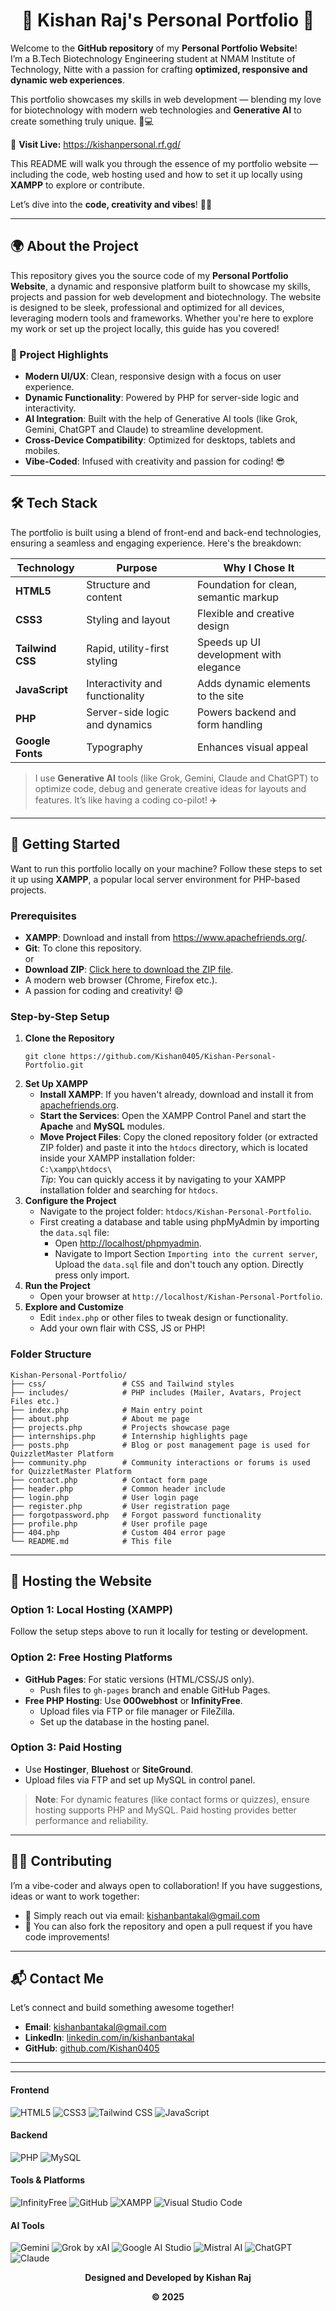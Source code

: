 <h1 align="center">🌟 Kishan Raj's Personal Portfolio 🚀</h1>

<p>
   Welcome to the <strong>GitHub repository</strong> of my <strong>Personal Portfolio Website</strong>!<br>
   I’m a B.Tech Biotechnology Engineering student at NMAM Institute of Technology, Nitte with a passion for crafting
   <strong>optimized, responsive and dynamic web experiences</strong>.
</p>

<p>
   This portfolio showcases my skills in web development — blending my love for biotechnology with modern web
   technologies
   and <strong>Generative AI</strong> to create something truly unique. 🌱💻
</p>

<p>
   🔗 <strong>Visit Live:</strong> <a href="https://kishanpersonal.rf.gd/"
      target="_blank">https://kishanpersonal.rf.gd/</a>
</p>

<p>
   This README will walk you through the essence of my portfolio website — including the code, web hosting used and
   how to set it up locally using <strong>XAMPP</strong> to explore or contribute.
</p>

<p>
   Let’s dive into the <strong>code, creativity and vibes</strong>! 🎨✨
</p>


<hr>

<h2>🌍 About the Project</h2>

<p>
   This repository gives you the source code of my <strong>Personal Portfolio Website</strong>, a dynamic and responsive
   platform built to showcase my skills, projects and passion for web development and biotechnology. The website is
   designed to be sleek, professional and optimized for all devices, leveraging modern tools and frameworks. Whether
   you're here to explore my work or set up the project locally, this guide has you covered!
</p>

<h3>🎯 Project Highlights</h3>
<ul>
   <li><strong>Modern UI/UX</strong>: Clean, responsive design with a focus on user experience.</li>
   <li><strong>Dynamic Functionality</strong>: Powered by PHP for server-side logic and interactivity.</li>
   <li><strong>AI Integration</strong>: Built with the help of Generative AI tools (like Grok, Gemini, ChatGPT and
      Claude) to streamline development.</li>
   <li><strong>Cross-Device Compatibility</strong>: Optimized for desktops, tablets and mobiles.</li>
   <li><strong>Vibe-Coded</strong>: Infused with creativity and passion for coding! 😎</li>
</ul>

<hr>

<h2>🛠️ Tech Stack</h2>

<p>
   The portfolio is built using a blend of front-end and back-end technologies, ensuring a seamless and engaging
   experience. Here's the breakdown:
</p>

<table align="center">
   <thead>
      <tr>
         <th>Technology</th>
         <th>Purpose</th>
         <th>Why I Chose It</th>
      </tr>
   </thead>
   <tbody>
      <tr>
         <td><strong>HTML5</strong></td>
         <td>Structure and content</td>
         <td>Foundation for clean, semantic markup</td>
      </tr>
      <tr>
         <td><strong>CSS3</strong></td>
         <td>Styling and layout</td>
         <td>Flexible and creative design</td>
      </tr>
      <tr>
         <td><strong>Tailwind CSS</strong></td>
         <td>Rapid, utility-first styling</td>
         <td>Speeds up UI development with elegance</td>
      </tr>
      <tr>
         <td><strong>JavaScript</strong></td>
         <td>Interactivity and functionality</td>
         <td>Adds dynamic elements to the site</td>
      </tr>
      <tr>
         <td><strong>PHP</strong></td>
         <td>Server-side logic and dynamics</td>
         <td>Powers backend and form handling</td>
      </tr>
      <tr>
         <td><strong>Google Fonts</strong></td>
         <td>Typography</td>
         <td>Enhances visual appeal</td>
      </tr>
   </tbody>
</table>

<blockquote>
   I use <strong>Generative AI</strong> tools (like Grok, Gemini, Claude and ChatGPT) to optimize code, debug and
   generate creative
   ideas for layouts and features. It’s like having a coding co-pilot! ✈️
</blockquote>

<hr>

<h2>🚀 Getting Started</h2>

<p>Want to run this portfolio locally on your machine? Follow these steps to set it up using <strong>XAMPP</strong>, a
   popular local server environment for PHP-based projects.</p>

<h3>Prerequisites</h3>
<ul>
   <li><strong>XAMPP</strong>: Download and install from <a
         href="https://www.apachefriends.org/">https://www.apachefriends.org/</a>.</li>
   <li><strong>Git</strong>: To clone this repository.</li> or
   <li><strong>Download ZIP</strong>: <a
         href="https://github.com/Kishan0405/Kishan-Personal-Portfolio/archive/refs/heads/main.zip">Click here to
         download the ZIP file</a>.</li>
   <li>A modern web browser (Chrome, Firefox etc.).</li>
   <li>A passion for coding and creativity! 😄</li>
</ul>


<h3>Step-by-Step Setup</h3>
<ol>
   <li><strong>Clone the Repository</strong>
      <pre><code>git clone https://github.com/Kishan0405/Kishan-Personal-Portfolio.git</code></pre>
   </li>
   <li><strong>Set Up XAMPP</strong>
      <ul>
         <li>
            <strong>Install XAMPP</strong>: If you haven't already, download and install it from
            <a href="https://www.apachefriends.org/">apachefriends.org</a>.
         </li>
         <li>
            <strong>Start the Services</strong>: Open the XAMPP Control Panel and start the <strong>Apache</strong> and
            <strong>MySQL</strong> modules.
         </li>
         <li>
            <strong>Move Project Files</strong>:
            Copy the cloned repository folder (or extracted ZIP folder) and paste it into the
            <code>htdocs</code> directory, which is located inside your XAMPP installation folder:
            <br>
            <code>C:\xampp\htdocs\</code>
            <br>
            <em>Tip</em>: You can quickly access it by navigating to your XAMPP installation folder and searching for
            <code>htdocs</code>.
         </li>
      </ul>

   </li>
   <li><strong>Configure the Project</strong>
      <ul>
         <li>Navigate to the project folder: <code>htdocs/Kishan-Personal-Portfolio</code>.</li>
         <li>First creating a database and table using phpMyAdmin by importing the <code>data.sql</code> file:
            <ul>
               <li>Open <a href="http://localhost/phpmyadmin">http://localhost/phpmyadmin</a>.</li>
               <li>Navigate to Import Section <code>Importing into the current server</code>, Upload the
                  <code>data.sql</code> file and don't touch any option. Directly press only import.
               </li>
            </ul>
         </li>
      </ul>
   </li>
   <li><strong>Run the Project</strong>
      <ul>
         <li>Open your browser at <code>http://localhost/Kishan-Personal-Portfolio</code>.</li>
      </ul>
   </li>
   <li><strong>Explore and Customize</strong>
      <ul>
         <li>Edit <code>index.php</code> or other files to tweak design or functionality.</li>
         <li>Add your own flair with CSS, JS or PHP!</li>
      </ul>
   </li>
</ol>

<h3>Folder Structure</h3>
<pre><code>Kishan-Personal-Portfolio/
├── css/                 # CSS and Tailwind styles
├── includes/            # PHP includes (Mailer, Avatars, Project Files etc.)
├── index.php            # Main entry point
├── about.php            # About me page
├── projects.php         # Projects showcase page
├── internships.php      # Internship highlights page
├── posts.php            # Blog or post management page is used for QuizzletMaster Platform
├── community.php        # Community interactions or forums is used for QuizzletMaster Platform
├── contact.php          # Contact form page
├── header.php           # Common header include
├── login.php            # User login page
├── register.php         # User registration page
├── forgotpassword.php   # Forgot password functionality
├── profile.php          # User profile page
├── 404.php              # Custom 404 error page
└── README.md            # This file
</code></pre>


<hr>

<h2>🌟 Hosting the Website</h2>

<h3>Option 1: Local Hosting (XAMPP)</h3>
<p>Follow the setup steps above to run it locally for testing or development.</p>

<h3>Option 2: Free Hosting Platforms</h3>
<ul>
   <li><strong>GitHub Pages</strong>: For static versions (HTML/CSS/JS only).
      <ul>
         <li>Push files to <code>gh-pages</code> branch and enable GitHub Pages.</li>
      </ul>
   </li>
   <li><strong>Free PHP Hosting</strong>: Use <strong>000webhost</strong> or <strong>InfinityFree</strong>.
      <ul>
         <li>Upload files via FTP or file manager or FileZilla.</li>
         <li>Set up the database in the hosting panel.</li>
      </ul>
   </li>
</ul>

<h3>Option 3: Paid Hosting</h3>
<ul>
   <li>Use <strong>Hostinger</strong>, <strong>Bluehost</strong> or <strong>SiteGround</strong>.</li>
   <li>Upload files via FTP and set up MySQL in control panel.</li>
</ul>

<blockquote>
   <strong>Note</strong>: For dynamic features (like contact forms or quizzes), ensure hosting supports PHP and
   MySQL. Paid hosting provides better performance and reliability.
</blockquote>

<hr>

<h2>🧑‍💻 Contributing</h2>

<p>
   I’m a vibe-coder and always open to collaboration! If you have suggestions, ideas or want to work together:
</p>

<ul>
   <li>📧 Simply reach out via email: <a href="mailto:kishanbantakal@gmail.com">kishanbantakal@gmail.com</a></li>
   <li>🔧 You can also fork the repository and open a pull request if you have code improvements!</li>
</ul>

<hr>

<h2>📬 Contact Me</h2>
<p>Let’s connect and build something awesome together!</p>
<ul>
   <li><strong>Email</strong>: <a href="mailto:kishanbantakal@gmail.com">kishanbantakal@gmail.com</a></li>
   <li><strong>LinkedIn</strong>: <a href="https://www.linkedin.com/in/kishanbantakal/"
         target="_blank">linkedin.com/in/kishanbantakal</a></li>
   <li><strong>GitHub</strong>: <a href="https://github.com/Kishan0405" target="_blank">github.com/Kishan0405</a></li>
</ul>

<hr>

<hr align="center">

<h4>Frontend</h4>
<p>
   <img src="https://img.shields.io/badge/HTML5-E34F26?style=for-the-badge&logo=html5&logoColor=white" alt="HTML5">
   <img src="https://img.shields.io/badge/CSS3-1572B6?style=for-the-badge&logo=css3&logoColor=white" alt="CSS3">
   <img src="https://img.shields.io/badge/Tailwind_CSS-38B2AC?style=for-the-badge&logo=tailwind-css&logoColor=white"
      alt="Tailwind CSS">
   <img src="https://img.shields.io/badge/JavaScript-F7DF1E?style=for-the-badge&logo=javascript&logoColor=black"
      alt="JavaScript">
</p>

<h4>Backend</h4>
<p>
   <img src="https://img.shields.io/badge/PHP-777BB4?style=for-the-badge&logo=php&logoColor=white" alt="PHP">
   <img src="https://img.shields.io/badge/MySQL-005C84?style=for-the-badge&logo=mysql&logoColor=white" alt="MySQL">
</p>

<h4>Tools & Platforms</h4>
<p>
   <img src="https://img.shields.io/badge/InfinityFree-1a1a1a?style=for-the-badge&logoColor=white" alt="InfinityFree">
   <img src="https://img.shields.io/badge/GitHub-100000?style=for-the-badge&logo=github&logoColor=white" alt="GitHub">
   <img src="https://img.shields.io/badge/XAMPP-F37623?style=for-the-badge&logo=xampp&logoColor=white" alt="XAMPP">
   <img
      src="https://img.shields.io/badge/Visual_Studio_Code-0078D4?style=for-the-badge&logo=visual%20studio%20code&logoColor=white"
      alt="Visual Studio Code">
</p>


<h4>AI Tools</h4>
<p>
   <img src="https://img.shields.io/badge/Gemini-8E75B2?style=for-the-badge&logo=google&logoColor=white" alt="Gemini">
   <img src="https://img.shields.io/badge/Grok-000000?style=for-the-badge&logo=x&logoColor=white" alt="Grok by xAI">
   <img src="https://img.shields.io/badge/Google_AI_Studio-4285F4?style=for-the-badge&logo=google&logoColor=white"
      alt="Google AI Studio">
   <img src="https://img.shields.io/badge/Mistral_AI-611f69?style=for-the-badge&logoColor=white" alt="Mistral AI">
   <img src="https://img.shields.io/badge/ChatGPT-74aa9c?style=for-the-badge&logo=openai&logoColor=white" alt="ChatGPT">
   <img src="https://img.shields.io/badge/Claude-CC785C?style=for-the-badge&logo=anthropic&logoColor=white"
      alt="Claude">
</p>


<p align="center"><strong>Designed and Developed by Kishan Raj</strong></p>
<p align="center"><strong>© 2025</strong></p>

</hr>